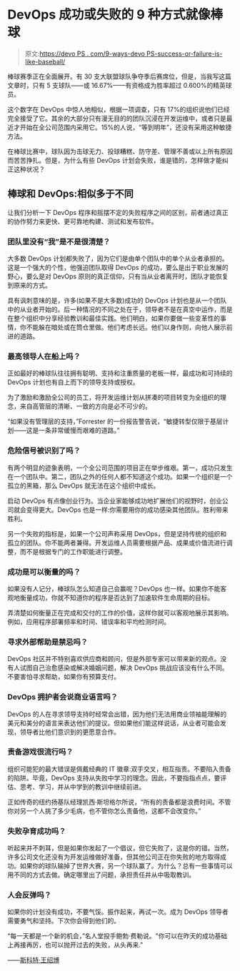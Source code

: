 # DevOps 成功或失败的 9 种方式就像棒球

> 原文:[https://devo PS . com/9-ways-devo PS-success-or-failure-is-like-baseball/](https://devops.com/9-ways-devops-success-or-failure-is-like-baseball/)

棒球赛季正在全面展开。有 30 支大联盟球队争夺季后赛席位，但是，当我写这篇文章时，只有 5 支球队——或 16.67%——有资格成为胜率超过 0.600%的精英球员。

这个数字在 DevOps 中惊人地相似，根据一项调查，只有 17%的组织说他们已经完全接受了它。其余的大部分只有漫无目的的团队沉浸在开发运维中，或者只是最近才开始在全公司范围内采用它。15%的人说，“等到明年”，还没有采用这种敏捷方法。

在棒球比赛中，球队因为击球无力、投球糟糕、防守差、管理不善或以上所有原因而苦苦挣扎。但是，为什么有些 DevOps 计划会失败，谁是错的，怎样做才能纠正这种状况？

## 棒球和 DevOps:相似多于不同

让我们分析一下 DevOps 程序和摇摆不定的失败程序之间的区别，前者通过真正的协作努力来更快、更可靠地构建、测试和发布软件。

### 团队里没有“我”是不是很清楚？

大多数 DevOps 计划都失败了，因为它们是由单个团队中的单个从业者承担的。这是一个强大的个性，他强迫团队取得 DevOps 的成功，要么是出于职业发展的野心，要么是对 DevOps 原则的真正信仰，只有当从业者离开时，团队才能恢复到原来的方式。

具有讽刺意味的是，许多(如果不是大多数)成功的 DevOps 计划也是从一个团队中的从业者开始的。后一种情况的不同之处在于，领导者不是在真空中运作，而是在整个组织中分享经验教训和最佳实践。他们明白，如果你要做一些变革性的事情，你不能躲在暗处或在筒仓里做。他们考虑长远。他们以身作则，向他人展示前进的道路。

### 最高领导人在船上吗？

正如最好的棒球队往往拥有聪明、支持和注重质量的老板一样，最成功和可持续的 DevOps 计划也有自上而下的领导支持或授权。

为了激励和激励全公司的员工，将开发运维计划从拼凑的项目转变为全组织的理念，来自高管层的清晰、一致的方向是必不可少的。

“如果没有管理层的支持，”Forrester 的一份报告警告说，“敏捷转型仅限于基层计划——这是一条非常缓慢而艰难的道路。”

### 危险信号被识别了吗？

有两个明显的迹象表明，一个全公司范围的项目正在举步维艰。第一，成功只发生在一个团队中。第二，团队之外的任何人都不知道这个成功。如果一个组织是一个孤立的黑箱，那么 DevOps 就无法在这个组织中成长。

启动 DevOps 有点像创业行为。当企业家能够成功地扩展他们的视野时，创业公司就会变得更大。DevOps 也是一样:你需要用你的成功感染其他团队。胜利带来胜利。

另一个失败的指标是，如果一个公司声称采用 DevOps，但是坚持传统的组织和孤立的团队。你不能两者兼得。开发运维人员需要根据产品、成果或价值流进行调整，而不是根据专门的工作职能进行调整。

### 成功是可以衡量的吗？

如果没有人记分，棒球队怎么知道自己会赢呢？DevOps 也一样。如果你不能客观地衡量成功，你就不知道你的程序是否达到了加速软件生命周期的目标。

弄清楚如何衡量正在完成和交付的工作的价值，这样你就可以客观地展示其影响。例如，应用程序部署频率和时间、错误率和平均检测时间。

### 寻求外部帮助是禁忌吗？

DevOps 社区并不特别喜欢供应商和顾问，但是外部专家可以带来新的观点。没有人试图自己治愈感染或解决婚姻问题，解决 DevOps 挑战应该没有什么不同。不要害怕寻求帮助，如果你有预算支付。

### DevOps 拥护者会说商业语言吗？

DevOps 的人在寻求领导支持时经常会出错，因为他们无法用商业领袖能理解的美元和美分的语言来表达他们的提议。但如果他们能这样说话，从业者可能会发现，领导者比他们意识到的更愿意合作。

### 责备游戏很流行吗？

组织可能犯的最大错误是佩戴经典的 IT 徽章:双手交叉，相互指责。不要陷入责备的陷阱。毕竟，DevOps 支持从失败中学习的理念。因此，不要指指点点，要评估、思考、学习，并从中学到的教训中继续前进。

正如传奇的纽约扬基队经理凯西·斯坦格尔所说，“所有的责备都是浪费时间。不管你对另一个人挑了多少毛病，也不管你怎么责备他，这都不会改变你。”

### 失败孕育成功吗？

听起来并不刺耳，但是如果你发起了一个倡议，但它失败了，这是你的错。当然，许多公司文化还没有为开发运维做好准备，但其他公司正在你失败的地方取得成功。如果你的球队输掉了世界大赛，另一个球队赢了。为什么？总有一些事情可以用不同的方式去做。确定哪里出了问题，承担责任并从中吸取教训。

### 人会反弹吗？

如果你的计划没有成功，不要气馁。振作起来，再试一次。成为 DevOps 领导者需要勇气和坚持。下次你会得到他们的。

“每一天都是一个新的机会，”名人堂投手鲍勃·费勒说。"你可以在昨天的成功基础上再接再厉，也可以抛开过去的失败，从头再来."

——[斯科特·王绍博](https://devops.com/author/scott-willson/)